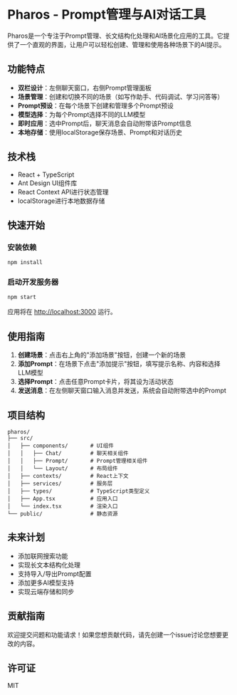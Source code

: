 # Pharos - Prompt管理与AI对话工具

Pharos是一个专注于Prompt管理、长文结构化处理和AI场景化应用的工具。它提供了一个直观的界面，让用户可以轻松创建、管理和使用各种场景下的AI提示。

## 功能特点

- **双栏设计**：左侧聊天窗口，右侧Prompt管理面板
- **场景管理**：创建和切换不同的场景（如写作助手、代码调试、学习问答等）
- **Prompt预设**：在每个场景下创建和管理多个Prompt预设
- **模型选择**：为每个Prompt选择不同的LLM模型
- **即时应用**：选中Prompt后，聊天消息会自动附带该Prompt信息
- **本地存储**：使用localStorage保存场景、Prompt和对话历史

## 技术栈

- React + TypeScript
- Ant Design UI组件库
- React Context API进行状态管理
- localStorage进行本地数据存储

## 快速开始

### 安装依赖

```bash
npm install
```

### 启动开发服务器

```bash
npm start
```

应用将在 [http://localhost:3000](http://localhost:3000) 运行。

## 使用指南

1. **创建场景**：点击右上角的"添加场景"按钮，创建一个新的场景
2. **添加Prompt**：在场景下点击"添加提示"按钮，填写提示名称、内容和选择LLM模型
3. **选择Prompt**：点击任意Prompt卡片，将其设为活动状态
4. **发送消息**：在左侧聊天窗口输入消息并发送，系统会自动附带选中的Prompt

## 项目结构

```
pharos/
├── src/
│   ├── components/       # UI组件
│   │   ├── Chat/         # 聊天相关组件
│   │   ├── Prompt/       # Prompt管理相关组件
│   │   └── Layout/       # 布局组件
│   ├── contexts/         # React上下文
│   ├── services/         # 服务层
│   ├── types/            # TypeScript类型定义
│   ├── App.tsx           # 应用入口
│   └── index.tsx         # 渲染入口
└── public/               # 静态资源
```

## 未来计划

- 添加联网搜索功能
- 实现长文本结构化处理
- 支持导入/导出Prompt配置
- 添加更多AI模型支持
- 实现云端存储和同步

## 贡献指南

欢迎提交问题和功能请求！如果您想贡献代码，请先创建一个issue讨论您想要更改的内容。

## 许可证

MIT